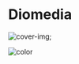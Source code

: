 # Diomedia
<!-- background image -->

![cover-img](https://assets.codepen.io/47791/colorful-smoke.jpg);

<!-- background color // it is  gradient already -->

![color](#3f51b5)
